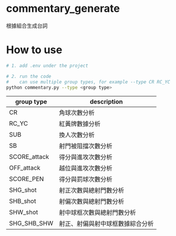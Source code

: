 # commentary_generate

根據組合生成台詞

# How to use
```bash
# 1. add .env under the project

# 2. run the code
#    can use multiple group types, for example --type CR RC_YC
python commentary.py --type <group type>
```

|group type | description |
|----------|--------------|
|CR | 角球次數分析 |
|RC_YC | 紅黃牌數據分析 |
|SUB | 換人次數分析 |
|SB | 射門被阻擋次數分析 |
|SCORE_attack |	得分與進攻次數分析 |
|OFF_attack | 越位與進攻次數分析 |
|SCORE_PEN | 得分與罰球次數分析 |
|SHG_shot | 射正次數與總射門數分析 |
|SHB_shot | 射偏次數與總射門數分析 |
|SHW_shot | 射中球框次數與總射門數分析 |
|SHG_SHB_SHW | 射正、射偏與射中球框數據綜合分析 |
